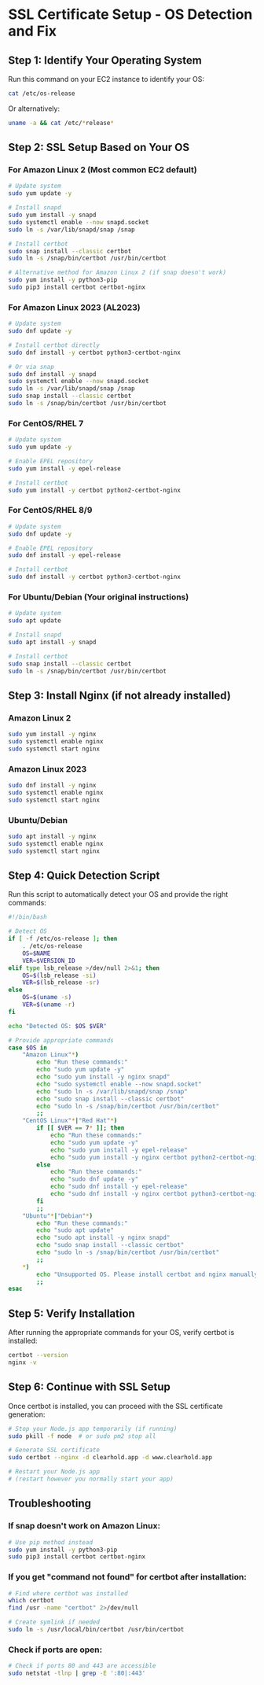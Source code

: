 # SSL Certificate Setup - OS Detection and Fix

## Step 1: Identify Your Operating System

Run this command on your EC2 instance to identify your OS:

```bash
cat /etc/os-release
```

Or alternatively:
```bash
uname -a && cat /etc/*release*
```

## Step 2: SSL Setup Based on Your OS

### For Amazon Linux 2 (Most common EC2 default)

```bash
# Update system
sudo yum update -y

# Install snapd
sudo yum install -y snapd
sudo systemctl enable --now snapd.socket
sudo ln -s /var/lib/snapd/snap /snap

# Install certbot
sudo snap install --classic certbot
sudo ln -s /snap/bin/certbot /usr/bin/certbot

# Alternative method for Amazon Linux 2 (if snap doesn't work)
sudo yum install -y python3-pip
sudo pip3 install certbot certbot-nginx
```

### For Amazon Linux 2023 (AL2023)

```bash
# Update system
sudo dnf update -y

# Install certbot directly
sudo dnf install -y certbot python3-certbot-nginx

# Or via snap
sudo dnf install -y snapd
sudo systemctl enable --now snapd.socket
sudo ln -s /var/lib/snapd/snap /snap
sudo snap install --classic certbot
sudo ln -s /snap/bin/certbot /usr/bin/certbot
```

### For CentOS/RHEL 7

```bash
# Update system
sudo yum update -y

# Enable EPEL repository
sudo yum install -y epel-release

# Install certbot
sudo yum install -y certbot python2-certbot-nginx
```

### For CentOS/RHEL 8/9

```bash
# Update system
sudo dnf update -y

# Enable EPEL repository
sudo dnf install -y epel-release

# Install certbot
sudo dnf install -y certbot python3-certbot-nginx
```

### For Ubuntu/Debian (Your original instructions)

```bash
# Update system
sudo apt update

# Install snapd
sudo apt install -y snapd

# Install certbot
sudo snap install --classic certbot
sudo ln -s /snap/bin/certbot /usr/bin/certbot
```

## Step 3: Install Nginx (if not already installed)

### Amazon Linux 2
```bash
sudo yum install -y nginx
sudo systemctl enable nginx
sudo systemctl start nginx
```

### Amazon Linux 2023
```bash
sudo dnf install -y nginx
sudo systemctl enable nginx
sudo systemctl start nginx
```

### Ubuntu/Debian
```bash
sudo apt install -y nginx
sudo systemctl enable nginx
sudo systemctl start nginx
```

## Step 4: Quick Detection Script

Run this script to automatically detect your OS and provide the right commands:

```bash
#!/bin/bash

# Detect OS
if [ -f /etc/os-release ]; then
    . /etc/os-release
    OS=$NAME
    VER=$VERSION_ID
elif type lsb_release >/dev/null 2>&1; then
    OS=$(lsb_release -si)
    VER=$(lsb_release -sr)
else
    OS=$(uname -s)
    VER=$(uname -r)
fi

echo "Detected OS: $OS $VER"

# Provide appropriate commands
case $OS in
    "Amazon Linux"*)
        echo "Run these commands:"
        echo "sudo yum update -y"
        echo "sudo yum install -y nginx snapd"
        echo "sudo systemctl enable --now snapd.socket"
        echo "sudo ln -s /var/lib/snapd/snap /snap"
        echo "sudo snap install --classic certbot"
        echo "sudo ln -s /snap/bin/certbot /usr/bin/certbot"
        ;;
    "CentOS Linux"*|"Red Hat"*)
        if [[ $VER == 7* ]]; then
            echo "Run these commands:"
            echo "sudo yum update -y"
            echo "sudo yum install -y epel-release"
            echo "sudo yum install -y nginx certbot python2-certbot-nginx"
        else
            echo "Run these commands:"
            echo "sudo dnf update -y"
            echo "sudo dnf install -y epel-release"
            echo "sudo dnf install -y nginx certbot python3-certbot-nginx"
        fi
        ;;
    "Ubuntu"*|"Debian"*)
        echo "Run these commands:"
        echo "sudo apt update"
        echo "sudo apt install -y nginx snapd"
        echo "sudo snap install --classic certbot"
        echo "sudo ln -s /snap/bin/certbot /usr/bin/certbot"
        ;;
    *)
        echo "Unsupported OS. Please install certbot and nginx manually."
        ;;
esac
```

## Step 5: Verify Installation

After running the appropriate commands for your OS, verify certbot is installed:

```bash
certbot --version
nginx -v
```

## Step 6: Continue with SSL Setup

Once certbot is installed, you can proceed with the SSL certificate generation:

```bash
# Stop your Node.js app temporarily (if running)
sudo pkill -f node  # or sudo pm2 stop all

# Generate SSL certificate
sudo certbot --nginx -d clearhold.app -d www.clearhold.app

# Restart your Node.js app
# (restart however you normally start your app)
```

## Troubleshooting

### If snap doesn't work on Amazon Linux:
```bash
# Use pip method instead
sudo yum install -y python3-pip
sudo pip3 install certbot certbot-nginx
```

### If you get "command not found" for certbot after installation:
```bash
# Find where certbot was installed
which certbot
find /usr -name "certbot" 2>/dev/null

# Create symlink if needed
sudo ln -s /usr/local/bin/certbot /usr/bin/certbot
```

### Check if ports are open:
```bash
# Check if ports 80 and 443 are accessible
sudo netstat -tlnp | grep -E ':80|:443'
``` 